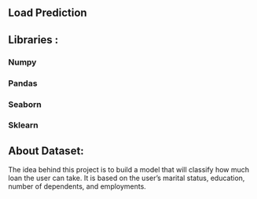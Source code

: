 
## Load Prediction 

## Libraries :

###                   Numpy
###                   Pandas
###                   Seaborn
###                   Sklearn



## About Dataset:

The idea behind this project is to build a model that will classify how much loan the user can take. It is based on the user’s marital status, education, number of dependents, and employments. 

